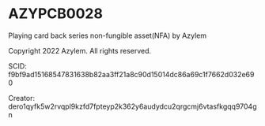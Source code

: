 # AZYPCB0028
Playing card back series non-fungible asset(NFA) by Azylem

Copyright 2022 Azylem. All rights reserved.

SCID: f9bf9ad15168547831638b82aa3ff21a8c90d15014dc86a69c1f7662d032e690

Creator: dero1qyfk5w2rvqpl9kzfd7fpteyp2k362y6audydcu2qrgcmj6vtasfkgqq9704gn
